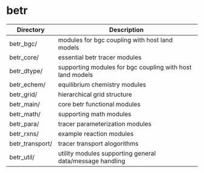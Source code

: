 # betr

|Directory        | Description |
|------|----|
|betr_bgc/|modules for bgc coupling with host land models|
|betr_core/|essential betr tracer modules|
|betr_dtype/|supporting modules for bgc coupling with host land models|
|betr_echem/|equilibrium chemistry modules|
|betr_grid/|hierarchical grid structure|
|betr_main/|core betr functional modules|
|betr_math/|supporting math modules|
|betr_para/|tracer parameterization modules|
|betr_rxns/|example reaction modules|
|betr_transport/|tracer transport alogorithms|
|betr_util/|utility modules supporting general data/message handling|
